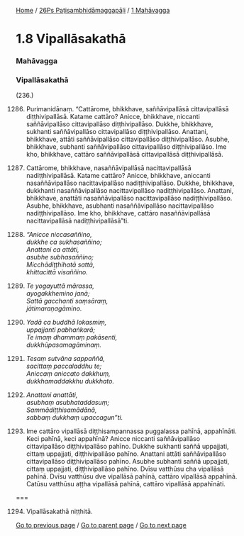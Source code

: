 
[Home](/) / [26Ps Paṭisambhidāmaggapāḷi](/tipitaka/26Ps.md) / [1 Mahāvagga](/tipitaka/26Ps/1.md)

# 1.8 Vipallāsakathā

### Mahāvagga

### Vipallāsakathā

(236.)

1286. Purimanidānaṃ. “Cattārome, bhikkhave, saññāvipallāsā cittavipallāsā diṭṭhivipallāsā. Katame cattāro? Anicce, bhikkhave, niccanti saññāvipallāso cittavipallāso diṭṭhivipallāso. Dukkhe, bhikkhave, sukhanti saññāvipallāso cittavipallāso diṭṭhivipallāso. Anattani, bhikkhave, attāti saññāvipallāso cittavipallāso diṭṭhivipallāso. Asubhe, bhikkhave, subhanti saññāvipallāso cittavipallāso diṭṭhivipallāso. Ime kho, bhikkhave, cattāro saññāvipallāsā cittavipallāsā diṭṭhivipallāsā.

1287. Cattārome, bhikkhave, nasaññāvipallāsā nacittavipallāsā nadiṭṭhivipallāsā. Katame cattāro? Anicce, bhikkhave, aniccanti nasaññāvipallāso nacittavipallāso nadiṭṭhivipallāso. Dukkhe, bhikkhave, dukkhanti nasaññāvipallāso nacittavipallāso nadiṭṭhivipallāso. Anattani, bhikkhave, anattāti nasaññāvipallāso nacittavipallāso nadiṭṭhivipallāso. Asubhe, bhikkhave, asubhanti nasaññāvipallāso nacittavipallāso nadiṭṭhivipallāso. Ime kho, bhikkhave, cattāro nasaññāvipallāsā nacittavipallāsā nadiṭṭhivipallāsā”ti.

1288. _“Anicce niccasaññino,_  
_dukkhe ca sukhasaññino;_  
_Anattani ca attāti,_  
_asubhe subhasaññino;_  
_Micchādiṭṭhihatā sattā,_  
_khittacittā visaññino._  


1289. _Te yogayuttā mārassa,_  
_ayogakkhemino janā;_  
_Sattā gacchanti saṃsāraṃ,_  
_jātimaraṇagāmino._  


1290. _Yadā ca buddhā lokasmiṃ,_  
_uppajjanti pabhaṅkarā;_  
_Te imaṃ dhammaṃ pakāsenti,_  
_dukkhūpasamagāminaṃ._  


1291. _Tesaṃ sutvāna sappaññā,_  
_sacittaṃ paccaladdhu te;_  
_Aniccaṃ aniccato dakkhuṃ,_  
_dukkhamaddakkhu dukkhato._  


1292. _Anattani anattāti,_  
_asubhaṃ asubhataddasuṃ;_  
_Sammādiṭṭhisamādānā,_  
_sabbaṃ dukkhaṃ upaccagun”ti._  


1293. Ime cattāro vipallāsā diṭṭhisampannassa puggalassa pahīnā, appahīnāti. Keci pahīnā, keci appahīnā? Anicce niccanti saññāvipallāso cittavipallāso diṭṭhivipallāso pahīno. Dukkhe sukhanti saññā uppajjati, cittaṃ uppajjati, diṭṭhivipallāso pahīno. Anattani attāti saññāvipallāso cittavipallāso diṭṭhivipallāso pahīno. Asubhe subhanti saññā uppajjati, cittaṃ uppajjati, diṭṭhivipallāso pahīno. Dvīsu vatthūsu cha vipallāsā pahīnā. Dvīsu vatthūsu dve vipallāsā pahīnā, cattāro vipallāsā appahīnā. Catūsu vatthūsu aṭṭha vipallāsā pahīnā, cattāro vipallāsā appahīnāti.

===

1294. Vipallāsakathā niṭṭhitā.



[Go to previous page](/tipitaka/26Ps/1/1.7.md) / [Go to parent page](/tipitaka/26Ps/1.md) / [Go to next page](/tipitaka/26Ps/1/1.9.md)


